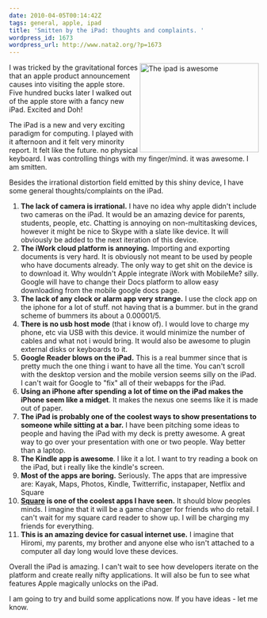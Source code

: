 ```yaml
---
date: 2010-04-05T00:14:42Z
tags: general, apple, ipad
title: 'Smitten by the iPad: thoughts and complaints. '
wordpress_id: 1673
wordpress_url: http://www.nata2.org/?p=1673
---
```


<a title="The ipad is awesome by nata2, on Flickr" href="http://www.flickr.com/photos/natatwo/4488064118/"><img src="http://farm5.static.flickr.com/4052/4488064118_ea9d770433_m.jpg" alt="The ipad is awesome" width="240" height="180" align="right" /></a>I was tricked by the gravitational forces that an apple product announcement causes into visiting the apple store. Five hundred bucks later I walked out of the apple store with a fancy new iPad. Excited and Doh!

The iPad is a new and very exciting paradigm for computing. I played with it afternoon and it felt very minority report. It felt like the future. no physical keyboard. I was controlling things with my finger/mind. it was awesome. I am smitten.

Besides the irrational distortion field emitted by this shiny device, I have some general thoughts/complaints on the iPad.
<ol>
	<li><strong>The lack of camera is irrational.</strong> I have no idea why apple didn't include two cameras on the iPad. It would be an amazing device for parents, students, people, etc. Chatting is annoying on non-multitasking devices, however it might be nice to Skype with a slate like device. It will obviously be added to the next iteration of this device.</li>
	<li><strong>The iWork cloud platform is annoying.</strong> Importing and exporting documents is very hard. It is obviously not meant to be used by people who have documents already. The only way to get shit on the device is to download it. Why wouldn't Apple integrate iWork with MobileMe? silly. Google will have to change their Docs platform to allow easy downloading from the mobile google docs page.</li>
	<li><strong>The lack of any clock or alarm app very strange.</strong> I use the clock app on the iphone for a lot of stuff. not having that is a bummer. but in the grand scheme of bummers its about a 0.00001/5.</li>
	<li><strong>There is no usb host mode</strong> (that i know of). I would love to charge my phone, etc via USB with this device. it would minimize the number of cables and what not i would bring. It would also be awesome to plugin external disks or keyboards to it.</li>
	<li><strong>Google Reader blows on the iPad.</strong> This is a real bummer since that is pretty much the one thing i want to have all the time. You can't scroll with the desktop version and the mobile version seems silly on the iPad. I can't wait for Google to "fix" all of their webapps for the iPad.</li>
	<li><strong>Using an iPhone after spending a lot of time on the iPad makes the iPhone seem like a midget</strong>. It makes the nexus one seems like it is made out of paper.</li>
	<li><strong>The iPad is probably one of the coolest ways to show presentations to someone while sitting at a bar.</strong> I have been pitching some ideas to people and having the iPad with my deck is pretty awesome. A great way to go over your presentation with one or two people. Way better than a laptop.</li>
	<li><strong>The Kindle app is awesome</strong>. I like it a lot. I want to try reading a book on the iPad, but i really like the kindle's screen.</li>
	<li><strong>Most of the apps are boring.</strong> Seriously. The apps that are impressive are: Kayak, Maps, Photos, Kindle, Twitterrific, instapaper, Netflix and Square</li>
	<li><strong><a href="https://squareup.com/">Square</a> is one of the coolest apps I have seen.</strong> It should blow peoples minds. I imagine that it will be a game changer for friends who do retail. I can't wait for my square card reader to show up. I will be charging my friends for everything.</li>
	<li><strong>This is an amazing device for casual internet use.</strong> I imagine that Hiromi, my parents, my brother and anyone else who isn't attached to a computer all day long would love these devices.</li>
</ol>
Overall the iPad is amazing. I can't wait to see how developers iterate on the platform and create really nifty applications. It will also be fun to see what features Apple magically unlocks on the iPad.

I am going to try and build some applications now. If you have ideas - let me know.
